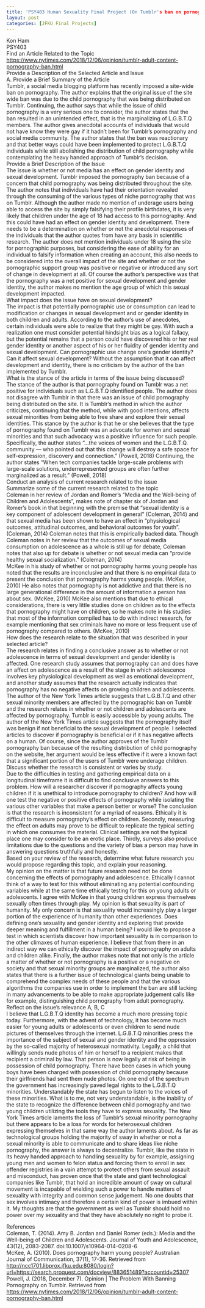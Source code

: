 ```yaml
---
title: 'PSY403 Human Sexuality Final Project (On Tumblr's ban on pornography)'
layout: post
categories: [JFKU Final Projects]
---
```

Kon Ham  
PSY403  
Find an Article Related to the Topic  
https://www.nytimes.com/2018/12/06/opinion/tumblr-adult-content-pornography-ban.html  
Provide a Description of the Selected Article and Issue  
A. Provide a Brief Summary of the Article  
Tumblr, a social media blogging platform has recently imposed a site-wide ban on pornography. The author explains that the original issue of the site wide ban was due to the child pornography that was being distributed on Tumblr. Continuing, the author says that while the issue of child pornography is a very serious one to consider, the author states that the ban resulted in an unintended effect, that is the marginalizing of L.G.B.T.Q members. The author gives anecdotal accounts of individuals that would not have know they were gay if it hadn’t been for Tumblr’s pornography and social media community. The author states that the ban was reactionary and that better ways could have been implemented to protect L.G.B.T.Q individuals while still abolishing the distribution of child pornography while contemplating the heavy handed approach of Tumblr’s decision.  
Provide a Brief Description of the Issue  
The issue is whether or not media has an effect on gender identity and sexual development. Tumblr imposed the pornography ban because of a concern that child pornography was being distributed throughout the site. The author notes that individuals have had their orientation revealed through the consuming of the various types of niche pornography that was on Tumblr. Although the author made no mention of underage users being able to access the site by simply falsifying their profile birthdates, it is very likely that children under the age of 18 had access to this pornography. And this could have had an effect on gender identity and development. There needs to be a determination on whether or not the anecdotal responses of the individuals that the author quotes from have any basis in scientific research. The author does not mention individuals under 18 using the site for pornographic purposes, but considering the ease of ability for an individual to falsify information when creating an account, this also needs to be considered into the overall impact of the site and whether or not the pornographic support group was positive or negative or introduced any sort of change in development at all. Of course the author’s perspective was that the pornography was a net positive for sexual development and gender identity, the author makes no mention the age group of which this sexual development impacted.  
What impact does the issue have on sexual development?  
The impact is that potentially pornographic use or consumption can lead to modification or changes in sexual development and or gender identity in both children and adults. According to the author’s use of anecdotes, certain individuals were able to realize that they might be gay. With such a realization one must consider potential hindsight bias as a logical fallacy, but the potential remains that a person could have discovered his or her real gender identity or another aspect of his or her fluidity of gender identity and sexual development. Can pornographic use change one’s gender identity? Can it affect sexual development? Without the assumption that it can affect development and identity, there is no criticism by the author of the ban implemented by Tumblr.  
What is the stance of the article in terms of the issue being discussed?  
The stance of the author is that pornography found on Tumblr was a net positive for individuals such as L.G.B.T.Q identified people. The author does not disagree with Tumblr in that there was an issue of child pornography being distributed on the site. It is Tumblr’s method in which the author criticizes, continuing that the method, while with good intentions, affects sexual minorities from being able to free share and explore their sexual identities. This stance by the author is that he or she believes that the type of pornography found on Tumblr was an advocate for women and sexual minorities and that such advocacy was a positive influence for such people. Specifically, the author states “…the voices of women and the L.G.B.T.Q. community — who pointed out that this change will destroy a safe space for self-expression, discovery and connection.” (Powell, 2018) Continuing, the author states “When tech companies tackle large-scale problems with large-scale solutions, underrepresented groups are often further marginalized as a result.” (Powell, 2018)  
Conduct an analysis of current research related to the issue  
Summarize some of the current research related to the topic  
Coleman in her review of Jordan and Romer’s “Media and the Well-being of Children and Adolescents”, makes note of chapter six of Jordan and Romer’s book in that beginning with the premise that “sexual identity is a key component of adolescent development in general” (Coleman, 2014) and that sexual media has been shown to have an effect in “physiological outcomes, attitudinal outcomes, and behavioral outcomes for youth”. (Coleman, 2014) Coleman notes that this is empirically backed data. Though Coleman notes in her review that the outcomes of sexual media consumption on adolescence as a whole is still up for debate, Coleman notes that also up for debate is whether or not sexual media can “provide healthy sexual socialization.” (Coleman, 2014)  
McKee in his study of whether or not pornography harms young people has noted that the results are inconclusive and that there is no empirical data to present the conclusion that pornography harms young people. (McKee, 2010) He also notes that pornography is not addictive and that there is no large generational difference in the amount of information a person has about sex. (McKee, 2010) McKee also mentions that due to ethical considerations, there is very little studies done on children as to the effects that pornography might have on children, so he makes note in his studies that most of the information compiled has to do with indirect research, for example mentioning that sex criminals have no more or less frequent use of pornography compared to others. (McKee, 2010)  
How does the research relate to the situation that was described in your selected article?  
The research relates in finding a conclusive answer as to whether or not adolescence in terms of sexual development and gender identity is affected. One research study assumes that pornography can and does have an affect on adolescence as a result of the stage in which adolescence involves key physiological development as well as emotional development, and another study assumes that the research actually indicates that pornography has no negative affects on growing children and adolescents. The author of the New York Times article suggests that L.G.B.T.Q and other sexual minority members are affected by the pornographic ban on Tumblr and the research relates in whether or not children and adolescents are affected by pornography. Tumblr is easily accessible by young adults. The author of the New York Times article suggests that the pornography itself was benign if not beneficial to the sexual development of people. I selected articles to discover if pornography is beneficial or if it has negative affects on a human. Of course, since the author approves of the Tumblr pornography ban because of the resulting distribution of child pornography on the website, her argument would be less effective if it were a known fact that a significant portion of the users of Tumblr were underage children.  
Discuss whether the research is consistent or varies by study.  
Due to the difficulties in testing and gathering empirical data on a longitudinal timeframe it is difficult to find conclusive answers to this problem. How will a researcher discover if pornography affects young children if it is unethical to introduce pornography to children? And how will one test the negative or positive effects of pornography while isolating the various other variables that make a person better or worse? The conclusion is that the research is inconsistent for a myriad of reasons. Ethically it is difficult to measure pornography’s effect on children. Secondly, measuring the effect on adults may prove to be difficult to replicate the typical setting in which one consumes the material. Clinical settings are not the typical place one may consider to be an erotic place. Thirdly, surveys also produce limitations due to the questions and the variety of bias a person may have in answering questions truthfully and honestly.  
Based on your review of the research, determine what future research you would propose regarding this topic, and explain your reasoning.  
My opinion on the matter is that future research need not be done concerning the effects of pornography and adolescence. Ethically I cannot think of a way to test for this without eliminating any potential confounding variables while at the same time ethically testing for this on young adults or adolescents. I agree with McKee in that young children express themselves sexually often times through play. My opinion is that sexuality is part of humanity. My only concern is that sexuality would increasingly play a larger portion of the experience of humanity than other experiences. Does defining one’s sexuality and gender identity and exploring that provide deeper meaning and fulfillment in a human being? I would like to propose a test in which scientists discover how important sexuality is in comparison to the other climaxes of human experience. I believe that from there in an indirect way we can ethically discover the impact of pornography on adults and children alike. Finally, the author makes note that not only is the article a matter of whether or not pornography is a positive or a negative on society and that sexual minority groups are marginalized, the author also states that there is a further issue of technological giants being unable to comprehend the complex needs of these people and that the various algorithms the companies use in order to implement the ban are still lacking in many advancements to be able to make appropriate judgement calls like for example, distinguishing child pornography from adult pornography.  
Reflect on the issue’s relevance A, B, C  
I believe that L.G.B.T.Q identity has become a much more pressing topic today. Furthermore, with the advent of technology, it has become much easier for young adults or adolescents or even children to send nude pictures of themselves through the internet. L.G.B.T.Q minorities press the importance of the subject of sexual and gender identity and the oppression by the so-called majority of heterosexual normativity. Legally, a child that willingly sends nude photos of him or herself to a recipient makes that recipient a criminal by law. That person is now legally at risk of being in possession of child pornography. There have been cases in which young boys have been charged with possession of child pornography because their girlfriends had sent them nude photos. On one end of the spectrum the government has increasingly paved legal rights to the L.G.B.T.Q minorities. Understandably the state has begun to listen to the voices of these minorities. What is to me, not very understandable, is the inability of the state to recognize the difference between child pornography and two young children utilizing the tools they have to express sexuality. The New York Times article laments the loss of Tumblr’s sexual minority pornography but there appears to be a loss for words for heterosexual children expressing themselves in that same way the author laments about. As far as technological groups holding the majority of sway in whether or not a sexual minority is able to communicate and to share ideas like niche pornography, the answer is always to decentralize. Tumblr, like the state in its heavy handed approach to handling sexuality by for example, assigning young men and women to felon status and forcing them to enroll in sex offender registries in a vain attempt to protect others from sexual assault and misconduct, has proven once that the state and giant technological companies like Tumblr, that hold an incredible amount of sway on cultural movement is incapable of wielding such a power to handle matters of sexuality with integrity and common sense judgement. No one doubts that sex involves intimacy and therefore a certain kind of power is imbued within it. My thoughts are that the government as well as Tumblr should hold no power over my sexuality and that they have absolutely no right to probe it. 

  
References  
Coleman,&nbsp;T. (2014). Amy B. Jordan and Daniel Romer (eds.): Media and the Well-being of Children and Adolescents. Journal of Youth and Adolescence, 43(12), 2083-2087. doi:10.1007/s10964-014-0208-6  
McKee,&nbsp;A. (2010). Does pornography harm young people? Australian Journal of Communication, 37(1), 17-36. Retrieved from http://ncc1701.libprox.jfku.edu:8080/login?url=https://search.proquest.com/docview/883651489?accountid=25307  
Powell,&nbsp;J. (2018, December 7). Opinion | The Problem With Banning Pornography on Tumblr. Retrieved from https://www.nytimes.com/2018/12/06/opinion/tumblr-adult-content-pornography-ban.html